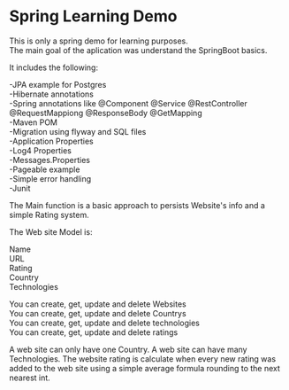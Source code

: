 # Spring Learning Demo

This is only a spring demo for learning purposes.   
The main goal of the aplication was understand the SpringBoot basics.  

It includes the following:    

-JPA example for Postgres  
-Hibernate annotations   
-Spring annotations like @Component @Service @RestController @RequestMappiong @ResponseBody @GetMapping  
-Maven POM   
-Migration using flyway and SQL files  
-Application Properties  
-Log4 Properties  
-Messages.Properties  
-Pageable example  
-Simple error handling  
-Junit  

The Main function is a basic approach to persists Website's info and a simple Rating system.  

The Web site Model is:

Name   
URL  
Rating  
Country  
Technologies  

You can create, get, update  and delete Websites  
You can create, get, update  and delete Countrys  
You can create, get, update  and delete technologies  
You can create, get, update  and delete ratings  

A web site can only have one Country. 
A web site can have many Technologies.
The website rating is calculate when every new rating was added to the web site using a simple average formula rounding to the next nearest int.


